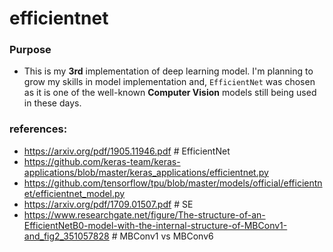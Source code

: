 # efficientnet

### Purpose
- This is my **3rd** implementation of deep learning model. I'm planning to grow my skills in model implementation and, `EfficientNet` was chosen as it is one of the well-known **Computer Vision** models still being used in these days.

### references:
- https://arxiv.org/pdf/1905.11946.pdf # EfficientNet
- https://github.com/keras-team/keras-applications/blob/master/keras_applications/efficientnet.py
- https://github.com/tensorflow/tpu/blob/master/models/official/efficientnet/efficientnet_model.py
- https://arxiv.org/pdf/1709.01507.pdf # SE
- https://www.researchgate.net/figure/The-structure-of-an-EfficientNetB0-model-with-the-internal-structure-of-MBConv1-and_fig2_351057828 # MBConv1 vs MBConv6